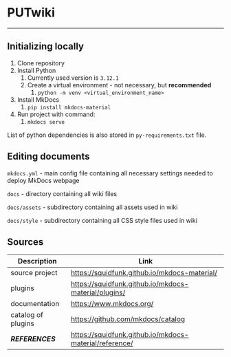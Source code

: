 # PUTwiki
---

## Initializing locally

1. Clone repository
2. Install Python
   1. Currently used version is `3.12.1`
   2. Create a virtual environment - not necessary, but **recommended**
      1. `python -m venv <virtual_environment_name>`
3. Install MkDocs
   1. `pip install mkdocs-material`
4. Run project with command:
   1. `mkdocs serve`

List of python dependencies is also stored in `py-requirements.txt` file.

## Editing documents

`mkdocs.yml` - main config file containing all necessary settings needed to deploy MkDocs webpage

`docs` - directory containing all wiki files

`docs/assets` - subdirectory containing all assets used in wiki

`docs/style` - subdirectory containing all CSS style files used in wiki

## Sources

| Description        | Link                                                   |
|--------------------|--------------------------------------------------------|
| source project     | https://squidfunk.github.io/mkdocs-material/           |
| plugins            | https://squidfunk.github.io/mkdocs-material/plugins/   |
| documentation      | https://www.mkdocs.org/                                |
| catalog of plugins | https://github.com/mkdocs/catalog                      |
| **_REFERENCES_**   | https://squidfunk.github.io/mkdocs-material/reference/ |
